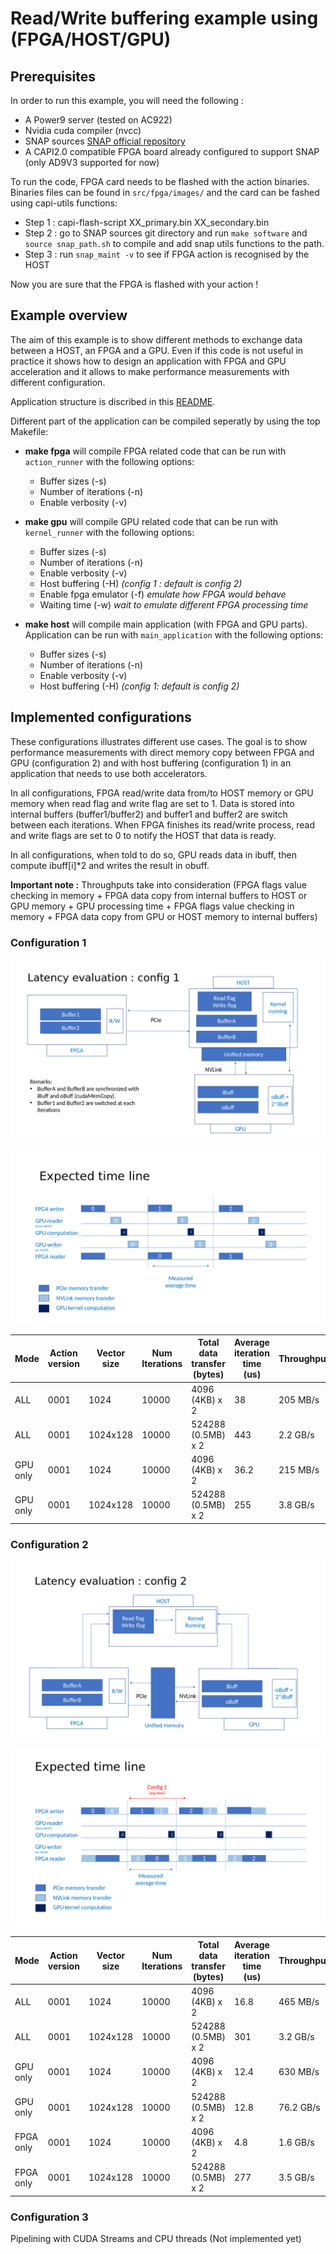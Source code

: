 # Read/Write buffering example using (FPGA/HOST/GPU)

## Prerequisites

In order to run this example, you will need the following :

* A Power9 server (tested on AC922)
* Nvidia cuda compiler (nvcc)
* SNAP sources [SNAP official repository](https://github.com/open-power/snap)
* A CAPI2.0 compatible FPGA board already configured to support SNAP (only AD9V3 supported for now)

To run the code, FPGA card needs to be flashed with the action binaries. Binaries files can be found in `src/fpga/images/` and the card can be fashed using capi-utils functions:

* Step 1 : capi-flash-script XX_primary.bin XX_secondary.bin
* Step 2 : go to SNAP sources git directory and run `make software` and `source snap_path.sh` to compile and add snap utils functions to the path.
* Step 3 : run `snap_maint -v` to see if FPGA action is recognised by the HOST

Now you are sure that the FPGA is flashed with your action ! 

## Example overview

The aim of this example is to show different methods to exchange data between a HOST, an FPGA and a GPU. Even if this code is not useful in practice it shows how to design an application with FPGA and GPU acceleration and it allows to make performance measurements with different configuration.

Application structure is discribed in this [README](https://github.com/sinitame/capi-experiments/tree/read-write-example/fpga-gpu-examples).

Different part of the application can be compiled seperatly by using the top Makefile:

* **make fpga** will compile FPGA related code that can be run with `action_runner` with the following options:
  * Buffer sizes (-s)
  * Number of iterations (-n)
  * Enable verbosity (-v)
  
* **make gpu** will compile GPU related code that can be run with `kernel_runner` with the following options:
  * Buffer sizes (-s)
  * Number of iterations (-n)
  * Enable verbosity (-v)
  * Host buffering (-H) *(config 1 : default is config 2)*
  * Enable fpga emulator (-f) *emulate how FPGA would behave*
  * Waiting time (-w) *wait to emulate different FPGA processing time*

* **make host** will compile main application (with FPGA and GPU parts). Application can be run with `main_application` with the following options:
  * Buffer sizes (-s)
  * Number of iterations (-n)
  * Enable verbosity (-v)
  * Host buffering (-H) *(config 1: default is config 2)*

## Implemented configurations

These configurations illustrates different use cases. The goal is to show performance measurements with direct memory copy between FPGA and GPU (configuration 2) and with host buffering (configuration 1) in an application that needs to use both accelerators.


In all configurations, FPGA read/write data from/to HOST memory or GPU memory
when read flag and write flag are set to 1. Data is stored into internal buffers (buffer1/buffer2) and buffer1 and buffer2 are switch between each iterations. When FPGA finishes its read/write process, read and write flags are set to 0 to notify the HOST that data is ready.

In all configurations, when told to do so, GPU reads data in ibuff, then compute
ibuff[i]*2 and writes the result in obuff.

**Important note :** Throughputs take into consideration (FPGA flags value
checking in memory + FPGA data copy from internal buffers to HOST or GPU memory
\+ GPU processing time + FPGA flags value checking in memory + FPGA data copy from GPU or HOST memory to internal
  buffers)

### Configuration 1

![Alt text](https://raw.githubusercontent.com/sinitame/capi-experiments/master/fpga-gpu-examples/read-write-example/doc/fpga-gpu-config-1.png "Config 1 figure")

![Alt text](https://raw.githubusercontent.com/sinitame/capi-experiments/master/fpga-gpu-examples/read-write-example/doc/fpga-gpu-config-1-time-line.png "Config 1 time line")

| Mode |Action version| Vector size   | Num Iterations | Total data transfer (bytes) | Average iteration time (us) | Throughput |
| ---- | ------------ | ------------- | -------------- | --------------------------- | --------------------------- | ---------- |
| ALL  |  0001        | 1024          | 10000          |  4096 (4KB) x 2             |           38                |  205 MB/s  |
| ALL  |  0001        | 1024x128      | 10000          |  524288 (0.5MB) x 2         |           443               |  2.2 GB/s  |
|GPU only  |   0001   | 1024          | 10000          |  4096 (4KB) x 2             |           36.2              |  215 MB/s  |
|GPU only  |   0001   | 1024x128      | 10000          |  524288 (0.5MB) x 2         |           255               |  3.8 GB/s  |

### Configuration 2

![Alt text](https://raw.githubusercontent.com/sinitame/capi-experiments/master/fpga-gpu-examples/read-write-example/doc/fpga-gpu-config-2.png "Config 2 figure")

![Alt text](https://raw.githubusercontent.com/sinitame/capi-experiments/master/fpga-gpu-examples/read-write-example/doc/fpga-gpu-config-2-time-line.png "Config 2 time line")

| Mode |Action version| Vector size   | Num Iterations | Total data transfer (bytes) | Average iteration time (us) | Throughput |
|----- | ------------ | ------------- | -------------- | --------------------------- | --------------------------- | ---------- |
| ALL  |  0001        | 1024          | 10000          |  4096 (4KB) x 2             |           16.8              |  465 MB/s  |
| ALL  |  0001        | 1024x128      | 10000          |  524288 (0.5MB) x 2         |           301               |  3.2 GB/s  |
|GPU only  |   0001   | 1024          | 10000          |  4096 (4KB) x 2             |           12.4              |  630 MB/s  |
|GPU only  |   0001   | 1024x128      | 10000          |  524288 (0.5MB) x 2         |           12.8              |  76.2 GB/s |
|FPGA only |   0001   | 1024          | 10000          |  4096 (4KB) x 2             |           4.8               |  1.6 GB/s  |
|FPGA only |   0001   | 1024x128      | 10000          |  524288 (0.5MB) x 2         |           277               |  3.5 GB/s  |

### Configuration 3

Pipelining with CUDA Streams and CPU threads (Not implemented yet)
